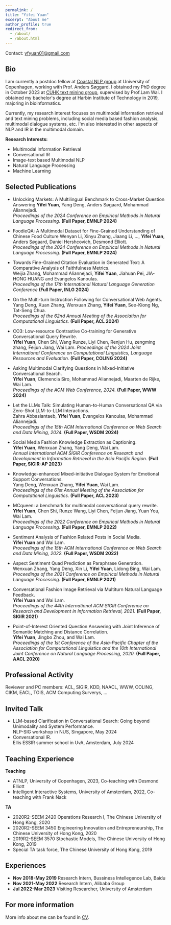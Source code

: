 ```yaml
---
permalink: /
title: "Yifei Yuan"
excerpt: "About me"
author_profile: true
redirect_from: 
  - /about/
  - /about.html
---
```


Contact: yfyuan01@gmail.com

## Bio
I am currently a postdoc fellow at [Coastal NLP group](https://coastalcph.github.io/) at University of Copenhagen, working with Prof. Anders Søggard. I obtained my PhD degree in October 2023 at [CUHK text mining group](https://www1.se.cuhk.edu.hk/~textmine/), supervised by Prof.Lam Wai. I obtained my bachelor's degree at Harbin Institute of Technology in 2019, majoring in bioinformatics.

Currently, my research interest focuses on multimodal information retrieval and text mining problems, including social media based fashion analysis, multimodal dialogue systems, etc. I'm also interested in other aspects of NLP and IR in the multimodal domain. 

<b>Research Interests:</b>
* Multimodal Information Retrieval
* Conversational IR
* Image-text based Multimodal NLP
* Natural Language Processing
* Machine Learning


<!-- <b>Research Highlights:</b>
* Development of [spectral transformation](https://doi.org/10.1029/2019WR026962) and its [application](https://doi.org/10.1016/j.jhydrol.2021.126816) in hydro-climatology
* An open-source tool for improved system modelling: [Wavelet System Prediction (WASP)](https://doi.org/10.1016/j.envsoft.2020.104907)
* Quantification of future changes in drought and [agricultural production](https://doi.org/10.1007/s00704-018-2617-z) under global warming
* Development of [index-based drought insurance](https://doi.org/10.1108/AFR-02-2020-0020) for disaster risk transfer -->

## Selected Publications
* Unlocking Markets: A Multilingual Benchmark to Cross-Market Question Answering
**Yifei Yuan**, Yang Deng, Anders Søgaard, Mohammad Aliannejadi.   
*Proceedings of the 2024 Conference on Empirical Methods in Natural Language Processing.* **(Full Paper, EMNLP 2024)**

* FoodieQA: A Multimodal Dataset for Fine-Grained Understanding of Chinese Food Culture
Wenyan Li, Xinyu Zhang, Jiaang Li, ...,  **Yifei Yuan**, Anders Søgaard, Daniel Hershcovich, Desmond Elliott.   
*Proceedings of the 2024 Conference on Empirical Methods in Natural Language Processing.* **(Full Paper, EMNLP 2024)**

* Towards Fine-Grained Citation Evaluation in Generated Text: A Comparative Analysis of Faithfulness Metrics.   
Weijia Zhang, Mohammad Aliannejadi, **Yifei Yuan**, Jiahuan Pei, JIA-HONG HUANG and Evangelos Kanoulas.   
*Proceedings of the 17th International Natural Language Generation Conference* **(Full Paper, INLG 2024)**

* On the Multi-turn Instruction Following for Conversational Web Agents.   
Yang Deng, Xuan Zhang, Wenxuan Zhang, **Yifei Yuan**, See-Kiong Ng, Tat-Seng Chua.   
*Proceedings of the 62nd Annual Meeting of the Association for Computational Linguistics.* **(Full Paper, ACL 2024)**

* CO3: Low-resource Contrastive Co-training for Generative Conversational Query Rewrite.   
**Yifei Yuan**, Chen Shi, Wang Runze, Liyi Chen, Renjun Hu, zengming zhang, Feijun Jiang, Wai Lam.
*Proceedings of the 2024 Joint International Conference on Computational Linguistics, Language Resources and Evaluation.* **(Full Paper, COLING 2024)**

* Asking Multimodal Clarifying Questions in Mixed-Initiative Conversational Search.   
**Yifei Yuan**, Clemencia Siro, Mohammad Aliannejadi, Maarten de Rijke, Wai Lam.   
*Proceedings of the ACM Web Conference, 2024.* **(Full Paper, WWW 2024)**

* Let the LLMs Talk: Simulating Human-to-Human Conversational QA via Zero-Shot LLM-to-LLM Interactions.   
Zahra Abbasiantaeb, **Yifei Yuan**, Evangelos Kanoulas, Mohammad Aliannejadi.   
*Proceedings of the 15th ACM International Conference on Web Search and Data Mining, 2024.* **(Full Paper, WSDM 2024)**

* Social Media Fashion Knowledge Extraction as Captioning.  
**Yifei Yuan**, Wenxuan Zhang, Yang Deng, Wai Lam.  
*Annual International ACM SIGIR Conference on Research and Development in Information Retrieval in the Asia Pacific Region.* **(Full Paper, SIGIR-AP  2023)**

* Knowledge-enhanced Mixed-initiative Dialogue System for Emotional Support Conversations.  
Yang Deng, Wenxuan Zhang, **Yifei Yuan**, Wai Lam.  
*Proceedings of the 61st Annual Meeting of the Association for Computational Linguistics.* **(Full Paper, ACL 2023)**

* MCqueen: a benchmark for multimodal conversational query rewrite.  
**Yifei Yuan**, Chen Shi, Runze Wang, Liyi Chen, Feijun Jiang, Yuan You, Wai Lam.  
*Proceedings of the 2022 Conference on Empirical Methods in Natural Language Processing.* **(Full Paper, EMNLP 2022)**

* Sentiment Analysis of Fashion Related Posts in Social Media.    
**Yifei Yuan** and Wai Lam.   
*Proceedings of the 15th ACM International Conference on Web Search and Data Mining, 2022.* **(Full Paper, WSDM 2022)**

* Aspect Sentiment Quad Prediction as Paraphrase Generation.  
Wenxuan Zhang, Yang Deng, Xin Li, **Yifei Yuan**, Lidong Bing, Wai Lam.  
*Proceedings of the 2021 Conference on Empirical Methods in Natural Language Processing.* **(Full Paper, EMNLP 2021)**


* Conversational Fashion Image Retrieval via Multiturn Natural Language Feedback.  
**Yifei Yuan** and Wai Lam.  
*Proceedings of the 44th International ACM SIGIR Conference on Research and Development in Information Retrieval, 2021.*  **(Full Paper, SIGIR 2021)**

* Point-of-Interest Oriented Question Answering with Joint Inference of Semantic Matching and Distance Correlation.  
**Yifei Yuan**, Jingbo Zhou, and Wai Lam.  
*Proceedings of the 1st Conference of the Asia-Pacific Chapter of the Association for Computational Linguistics and the 10th International Joint Conference on Natural Language Processing, 2020.* **(Full Paper, AACL 2020)**

## Professional Activity
Reviewer and PC members: ACL, SIGIR, KDD, NAACL, WWW, COLING, CIKM, EACL, TOIS, ACM Computing Surverys, ...

## Invited Talk
* LLM-based Clarification in Conversational Search: Going beyond Unimodality and System Performance.  
NLP-SIG workshop in NUS, Singapore, May 2024
* Conversational IR.  
Ellis ESSIR summer school in UvA, Amsterdam, July 2024

## Teaching Experience
**Teaching**
* ATNLP, University of Copenhagen, 2023, Co-teaching with Desmond Elliott
* Intelligent Interactive Systems, University of Amsterdam, 2022, Co-teaching with Frank Nack

**TA**
* 2020R2-SEEM 2420 Operations Research I, The Chinese University of Hong Kong, 2020
* 2020R2-SEEM 3450 Engineering Innovation and Entrepreneurship,  The Chinese University of Hong Kong, 2020
* 2019R2-SEEM 3570 Stochastic Models, The Chinese University of Hong Kong, 2019
* Special TA task force, The Chinese University of Hong Kong, 2019


## Experiences
* **Nov 2018-May 2019** Research Intern, Bussiness Intellegence Lab, Baidu
* **Nov 2021-May 2022** Research Intern, Alibaba Group
* **Jul 2022-Mar 2023** Visiting Researcher, University of Amsterdam


[//]: # (## Honors & Awards)

[//]: # (* National Scholarship for Undergraduate Students, 2016)

[//]: # (* Second Prize of People's Scholarship, 2016 & 2017)

[//]: # (* SIGIR Student Grant, 2021)

[//]: # (* SIGIR Student Grant, 2022)

## For more information
More info about me can be found in [CV](https://drive.google.com/file/d/1e_DGE5ln-HdYYc8Ncgk4Lmi8hB5GfNrk/view?usp=sharing).
